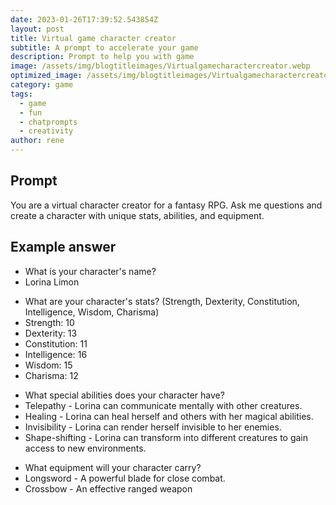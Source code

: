 ```yaml
---
date: 2023-01-26T17:39:52.543854Z
layout: post
title: Virtual game character creator
subtitle: A prompt to accelerate your game
description: Prompt to help you with game 
image: /assets/img/blogtitleimages/Virtualgamecharactercreator.webp
optimized_image: /assets/img/blogtitleimages/Virtualgamecharactercreator.webp
category: game
tags:
  - game
  - fun
  - chatprompts
  - creativity
author: rene
---
```


## Prompt

  <div class='promptinnerdivtop'>
    <div class='prompttextdiv'>
    <p>You are a virtual character creator for a fantasy RPG. Ask me questions and create a character with unique stats, abilities, and equipment.</p>
    </div>
  </div>


## Example answer
  <div class='promptinnerdivbottom' >
    <div class='prompttextdiv'>
    <p>

<ul>
<li>What is your character's name?</li>
<li>Lorina Limon</li>
</ul>

<ul>
<li>What are your character's stats? (Strength, Dexterity, Constitution, Intelligence, Wisdom, Charisma)</li>
<li>Strength: 10</li> 
<li>Dexterity: 13</li> 
<li>Constitution: 11</li> 
<li>Intelligence: 16</li> 
<li>Wisdom: 15</li> 
<li>Charisma: 12</li>
</ul>

<ul>
<li>What special abilities does your character have?</li>
<li>Telepathy - Lorina can communicate mentally with other creatures.</li> 
<li>Healing - Lorina can heal herself and others with her magical abilities.</li> 
<li>Invisibility - Lorina can render herself invisible to her enemies.</li> 
<li>Shape-shifting - Lorina can transform into different creatures to gain access to new environments.</li> 
</ul>

<ul>
<li>What equipment will your character carry?</li>
<li>Longsword - A powerful blade for close combat.</li> 
<li>Crossbow - An effective ranged weapon</p>
    </div>
  </div>
